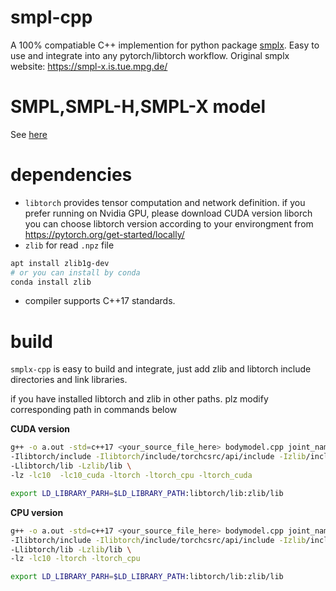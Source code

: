 # smpl-cpp

A 100% compatiable C++ implemention for python package [smplx](https://github.com/vchoutas/smplx). Easy to use and integrate into any pytorch/libtorch workflow.
Original smplx website: https://smpl-x.is.tue.mpg.de/

# SMPL,SMPL-H,SMPL-X model
See [here](models.md)

# dependencies
* `libtorch` provides tensor computation and network definition. if you prefer running on Nvidia GPU, please download CUDA version liborch
  you can choose libtorch version according to your environgment from https://pytorch.org/get-started/locally/
* `zlib` for read `.npz` file
```bash
apt install zlib1g-dev
# or you can install by conda
conda install zlib
```

* compiler supports C++17 standards.



# build
`smplx-cpp` is easy to build and integrate, just add zlib and libtorch include directories and link libraries. 

if you have installed libtorch and zlib in other paths. plz modify corresponding path in commands below 

**CUDA version**

```bash
g++ -o a.out -std=c++17 <your_source_file_here> bodymodel.cpp joint_names.cpp lbs.cpp npyio.cpp vertex_ids.cpp \
-Ilibtorch/include -Ilibtorch/include/torchcsrc/api/include -Izlib/include \
-Llibtorch/lib -Lzlib/lib \
-lz -lc10  -lc10_cuda -ltorch -ltorch_cpu -ltorch_cuda

export LD_LIBRARY_PARH=$LD_LIBRARY_PATH:libtorch/lib:zlib/lib
```

**CPU version**

```bash
g++ -o a.out -std=c++17 <your_source_file_here> bodymodel.cpp joint_names.cpp lbs.cpp npyio.cpp vertex_ids.cpp \
-Ilibtorch/include -Ilibtorch/include/torchcsrc/api/include -Izlib/include \
-Llibtorch/lib -Lzlib/lib \
-lz -lc10 -ltorch -ltorch_cpu

export LD_LIBRARY_PARH=$LD_LIBRARY_PATH:libtorch/lib:zlib/lib
```

